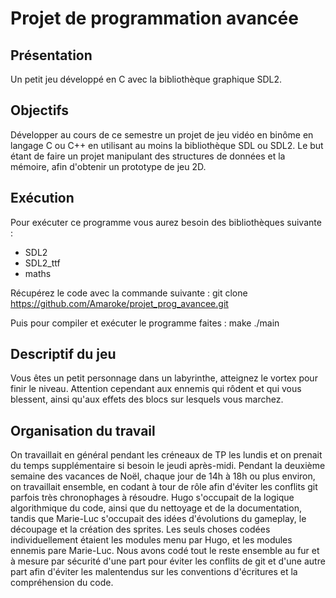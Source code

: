 # Projet de programmation avancée

## Présentation

Un petit jeu développé en C avec la bibliothèque graphique SDL2.

## Objectifs

Développer au cours de ce semestre un projet de jeu vidéo en binôme en langage C ou C++ en utilisant
au moins la bibliothèque SDL ou SDL2.
Le but étant de faire un projet manipulant des structures de données et la mémoire, afin d'obtenir un 
prototype de jeu 2D.

## Exécution

Pour exécuter ce programme vous aurez besoin des bibliothèques suivante :
* SDL2
* SDL2_ttf
* maths

Récupérez le code avec la commande suivante :
git clone https://github.com/Amaroke/projet_prog_avancee.git

Puis pour compiler et exécuter le programme faites :
make
./main

## Descriptif du jeu

Vous êtes un petit personnage dans un labyrinthe, atteignez le vortex pour finir le niveau.
Attention cependant aux ennemis qui rôdent et qui vous blessent, ainsi qu'aux effets des blocs sur lesquels vous marchez.

## Organisation du travail

On travaillait en général pendant les créneaux de TP les lundis et on prenait du temps supplémentaire si besoin le jeudi après-midi.
Pendant la deuxième semaine des vacances de Noël, chaque jour de 14h à 18h ou plus environ, on travaillait ensemble, en codant à tour de rôle afin d'éviter les conflits git parfois très chronophages à résoudre.
Hugo s'occupait de la logique algorithmique du code, ainsi que du nettoyage et de la documentation, tandis que Marie-Luc s'occupait des idées d'évolutions du gameplay, le découpage et la création des sprites.
Les seuls choses codées individuellement étaient les modules menu par Hugo, et les modules ennemis pare Marie-Luc.
Nous avons codé tout le reste ensemble au fur et à mesure par sécurité d'une part pour éviter les conflits de git et d'une autre part afin d'éviter les malentendus sur les conventions d'écritures et la compréhension du code.